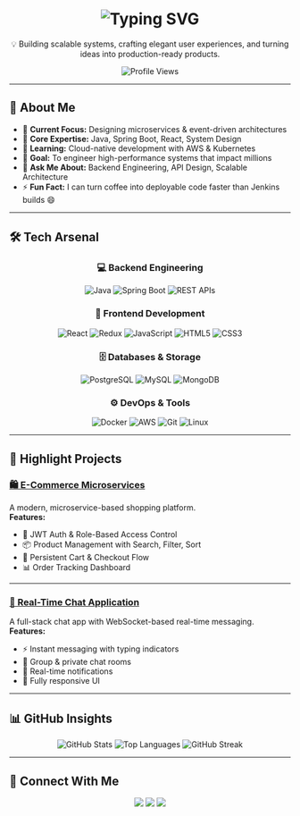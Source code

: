 <!-- Profile Header with Typing Animation -->
<h1 align="center">
  <img src="https://readme-typing-svg.herokuapp.com?font=Fira+Code&size=28&pause=1000&color=58A6FF&center=true&vCenter=true&width=435&lines=Hi%2C+I'm+Aftab+Alam;Full+Stack+Developer;Backend+Engineer;System+Architect;Tech+Enthusiast+%F0%9F%9A%80" alt="Typing SVG" />
</h1>

<p align="center">
💡 Building scalable systems, crafting elegant user experiences, and turning ideas into production-ready products.
</p>

<p align="center">
  <img src="https://komarev.com/ghpvc/?username=theaftabalam&color=blue&style=for-the-badge" alt="Profile Views"/>
</p>

---

## 🧭 About Me  

- 🔭 **Current Focus:** Designing microservices & event-driven architectures  
- 🧩 **Core Expertise:** Java, Spring Boot, React, System Design  
- 🌱 **Learning:** Cloud-native development with AWS & Kubernetes  
- 🎯 **Goal:** To engineer high-performance systems that impact millions  
- 💬 **Ask Me About:** Backend Engineering, API Design, Scalable Architecture  
- ⚡ **Fun Fact:** I can turn coffee into deployable code faster than Jenkins builds 😄  

---

## 🛠️ Tech Arsenal  

<div align="center">

### 💻 Backend Engineering  
![Java](https://img.shields.io/badge/Java-ED8B00?logo=java&logoColor=white&style=for-the-badge)
![Spring Boot](https://img.shields.io/badge/Spring_Boot-6DB33F?logo=springboot&logoColor=white&style=for-the-badge)
![REST APIs](https://img.shields.io/badge/REST-02569B?logo=rest&logoColor=white&style=for-the-badge)

### 🎨 Frontend Development  
![React](https://img.shields.io/badge/React-61DAFB?logo=react&logoColor=black&style=for-the-badge)
![Redux](https://img.shields.io/badge/Redux-764ABC?logo=redux&logoColor=white&style=for-the-badge)
![JavaScript](https://img.shields.io/badge/JavaScript-F7DF1E?logo=javascript&logoColor=black&style=for-the-badge)
![HTML5](https://img.shields.io/badge/HTML5-E34F26?logo=html5&logoColor=white&style=for-the-badge)
![CSS3](https://img.shields.io/badge/CSS3-1572B6?logo=css3&logoColor=white&style=for-the-badge)

### 🗄️ Databases & Storage  
![PostgreSQL](https://img.shields.io/badge/PostgreSQL-336791?logo=postgresql&logoColor=white&style=for-the-badge)
![MySQL](https://img.shields.io/badge/MySQL-005C84?logo=mysql&logoColor=white&style=for-the-badge)
![MongoDB](https://img.shields.io/badge/MongoDB-4EA94B?logo=mongodb&logoColor=white&style=for-the-badge)

### ⚙️ DevOps & Tools  
![Docker](https://img.shields.io/badge/Docker-2496ED?logo=docker&logoColor=white&style=for-the-badge)
![AWS](https://img.shields.io/badge/AWS-FF9900?logo=amazonaws&logoColor=white&style=for-the-badge)
![Git](https://img.shields.io/badge/Git-F05032?logo=git&logoColor=white&style=for-the-badge)
![Linux](https://img.shields.io/badge/Linux-FCC624?logo=linux&logoColor=black&style=for-the-badge)

</div>

---

## 🚀 Highlight Projects  

### [🛍 E-Commerce Microservices](https://github.com/theaftabalam/e-commerce)  
A modern, microservice-based shopping platform.  
**Features:**  
- 🔐 JWT Auth & Role-Based Access Control  
- 📦 Product Management with Search, Filter, Sort  
- 🛒 Persistent Cart & Checkout Flow  
- 📊 Order Tracking Dashboard  

---

### [📡 Real-Time Chat Application](#)  
A full-stack chat app with WebSocket-based real-time messaging.  
**Features:**  
- ⚡ Instant messaging with typing indicators  
- 👥 Group & private chat rooms  
- 🔔 Real-time notifications  
- 📱 Fully responsive UI  

---

## 📊 GitHub Insights  

<div align="center">

![GitHub Stats](https://github-readme-stats.vercel.app/api?username=theaftabalam&show_icons=true&bg_color=2E3440&title_color=88C0D0&text_color=ECEFF4&icon_color=8FBCBB&hide_title=true)
![Top Languages](https://github-readme-stats.vercel.app/api/top-langs/?username=theaftabalam&layout=compact&bg_color=2E3440&title_color=88C0D0&text_color=ECEFF4&hide_title=true)
![GitHub Streak](https://github-readme-streak-stats-eight.vercel.app/?user=TheAftabAlam&theme=dracula)

</div>

---

## 🤝 Connect With Me  

<p align="center">
  <a href="https://www.linkedin.com/in/theaftabalam"><img src="https://img.shields.io/badge/LinkedIn-0A66C2?logo=linkedin&logoColor=white&style=for-the-badge"/></a>
  <a href="mailto:aftabalam.dev@gmail.com"><img src="https://img.shields.io/badge/Email-D14836?logo=gmail&logoColor=white&style=for-the-badge"/></a>
  <a href="https://github.com/theaftabalam"><img src="https://img.shields.io/badge/GitHub-171515?logo=github&logoColor=white&style=for-the-badge"/></a>
</p>
